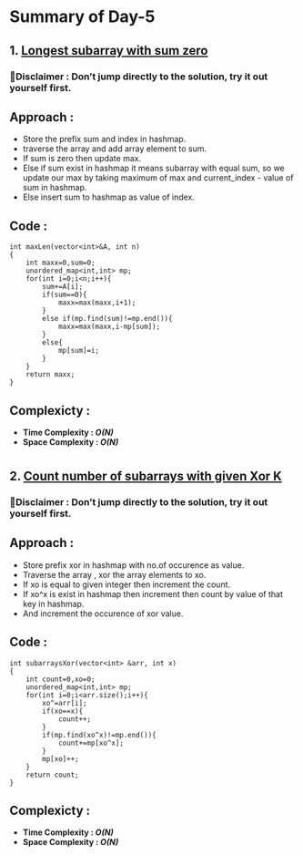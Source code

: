# Summary of Day-5

## 1. [Longest subarray with sum zero](https://practice.geeksforgeeks.org/problems/largest-subarray-with-0-sum/1)

### 🚨Disclaimer : Don’t jump directly to the solution, try it out yourself first.

## Approach :
* Store the prefix sum and index in hashmap.
* traverse the array and add array element to sum.
* If sum is zero then update max.
* Else if sum exist in hashmap it means subarray with equal sum, so we update our max by taking maximum of max and current_index - value of sum in hashmap.
* Else insert sum to hashmap as value of index.

## Code :
```
int maxLen(vector<int>&A, int n)
{
    int maxx=0,sum=0;
    unordered_map<int,int> mp;
    for(int i=0;i<n;i++){
        sum+=A[i];
        if(sum==0){
            maxx=max(maxx,i+1);
        }
        else if(mp.find(sum)!=mp.end()){
            maxx=max(maxx,i-mp[sum]);
        }
        else{
            mp[sum]=i;
        }
    }
    return maxx;
}
```

## Complexicty :
* **Time Complexity : *O(N)***
* **Space Complexity : *O(N)***

#
## 2. [Count number of subarrays with given Xor K](https://www.codingninjas.com/codestudio/problems/1115652?topList=striver-sde-sheet-problems&utm_source=striver&utm_medium=website)

### 🚨Disclaimer : Don’t jump directly to the solution, try it out yourself first.

## Approach :
* Store prefix xor in hashmap with no.of occurence as value.
* Traverse the array , xor the array elements to xo.
* If xo is equal to given integer then increment the count.
* If xo^x is exist in hashmap then increment then count by value of that key in hashmap.
* And increment the occurence of xor value.

## Code :
```
int subarraysXor(vector<int> &arr, int x)
{
    int count=0,xo=0;
    unordered_map<int,int> mp;
    for(int i=0;i<arr.size();i++){
        xo^=arr[i];
        if(xo==x){
            count++;
        }
        if(mp.find(xo^x)!=mp.end()){
            count+=mp[xo^x];
        }
        mp[xo]++;
    }
    return count;
}
```

## Complexicty :
* **Time Complexity : *O(N)***
* **Space Complexity : *O(N)***
